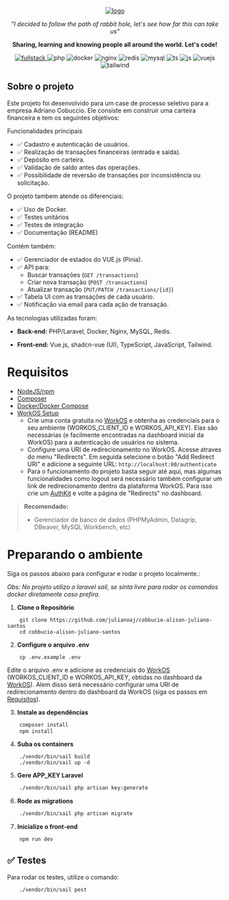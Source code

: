 <div align="center">
      <a href="https://alisonjuliano.com">
        <img src="https://imgur.com/13kinqs.jpg" alt="logo">
    </a>
  <p>
    <p style="font-style: italic;">"I decided to follow the path of rabbit hole, let's see how far this can take us" 
    </p>
    <p style="font-weight: bold;">Sharing, learning and knowing people all around the world. Let's code!</p>
    <a href="https://alisonjuliano.com"> 
    <img src="https://img.shields.io/static/v1?label=Fullstack&message=AJ&color=64ffda&style=for-the-badge&logo=dungeonsanddragons" alt="fullstack">
    </a>
    <img src="https://img.shields.io/badge/PHP-777BB4?style=for-the-badge&logo=php&logoColor=white" alt="php">
    <img src="https://img.shields.io/badge/Docker-2CA5E0?style=for-the-badge&logo=docker&logoColor=white" alt="docker">
    <img src="https://img.shields.io/badge/Nginx-009639?style=for-the-badge&logo=nginx&logoColor=white" alt="nginx">
    <img src="https://img.shields.io/badge/Redis-FF4438?style=for-the-badge&logo=redis&logoColor=white" alt="redis">
    <img src="https://img.shields.io/badge/MySQL-00000F?style=for-the-badge&logo=mysql&logoColor=white" alt="mysql">
    <img src="https://img.shields.io/badge/TypeScript-2F74C0?style=for-the-badge&logo=typescript&logoColor=white" alt="ts">
    <img src="https://img.shields.io/badge/Javascript-EFD81D?style=for-the-badge&logo=javascript&logoColor=white" alt="js">
    <img src="https://img.shields.io/badge/Vue-4FC08D?style=for-the-badge&logo=vue.js&logoColor=white" alt="vuejs">
    <img src="https://img.shields.io/badge/Tailwind-06B6D4?style=for-the-badge&logo=tailwindcss&logoColor=white" alt="tailwind">
  </p>
</div>

## Sobre o projeto

Este projeto foi desenvolvido para um case de processo seletivo para a empresa Adriano Cobuccio. Ele consiste em construir uma carteira financeira e tem os seguintes objetivos:

Funcionalidades principais

- ✅ Cadastro e autenticação de usuários.
- ✅ Realização de transações financeiras (entrada e saída).
- ✅ Depósito em carteira.
- ✅ Validação de saldo antes das operações.
- ✅ Possibilidade de reversão de transações por inconsistência ou solicitação.

O projeto tambem atende os diferenciais:

- ✅ Uso de Docker.
- ✅ Testes unitários
- ✅ Testes de integração
- ✅ Documentação (README)

Contém também:

- ✅ Gerenciador de estados do VUE.js (Pinia).
- ✅ API para:
  - Buscar transações (`GET /transactions`)
  - Criar nova transação (`POST /transactions`)
  - Atualizar transação (`PUT/PATCH /transactions/{id}`)
- ✅ Tabela UI com as transações de cada usuário.
- ✅ Notificação via email para cada ação de transação.

As tecnologias utilizadas foram:

- **Back-end:** PHP/Laravel, Docker, Nginx, MySQL, Redis.

- **Front-end:** Vue.js, shadcn-vue (UI), TypeScript, JavaScript, Tailwind.

# Requisitos

- [NodeJS/npm](https://nodejs.org/en/download)
- [Composer](https://yarnpkg.com/getting-started/install)
- [Docker/Docker Compose](https://www.docker.com/get-started)
- [WorkOS Setup](https://laravel.com/docs/12.x/starter-kits#workos)
  - Crie uma conta gratuita no [WorkOS](https://workos.com/) e obtenha as credenciais para o seu ambiente (WORKOS_CLIENT_ID e WORKOS_API_KEY). Elas são necessárias (e facilmente encontradas na dashboard inicial da WorkOS) para a autenticação de usuários no sistema.
  - Configure uma URI de redirecionamento no WorkOS. Acesse atraves do menu "Redirects". Em seguida selecione o botão "Add Redirect URI" e adicione a seguinte URL: `http://localhost:80/authenticate`
  - Para o funcionamento do projeto basta seguir até aqui, mas algumas funcionalidades como logout será necessário também configurar um link de redirecionamento dentro da plataforma WorkOS. Para isso crie um [AuthKit](https://workos.com/docs/authkit/client-only) e volte a página de "Redirects" no dashboard.

> **Recomendado:** 
>
> - Gerenciador de banco de dados (PHPMyAdmin, Datagrip, DBeaver, MySQL Workbench, etc)

# Preparando o ambiente

Siga os passos abaixo para configurar e rodar o projeto localmente.:

*Obs: No projeto utilizo o laravel sail, se sinta livre para rodar os comandos docker diretamente caso prefira.*

1. **Clone o Repositório**  
```bash'
    git clone https://github.com/julianoaj/cobbucio-alison-juliano-santos
    cd cobbucio-alison-juliano-santos
```

2. **Configure o arquivo .env**  
```bash'
    cp .env.example .env
```
Edite o arquivo .env e adicione as credenciais do [WorkOS](https://workos.com/) (WORKOS_CLIENT_ID e WORKOS_API_KEY, obtidas no dashboard da [WorkOS](https://workos.com/)). Alem disso será necessário configurar uma URI de redirecionamento dentro do dashboard da WorkOS (siga os passos em [Requisitos](#requisitos)).

3. **Instale as dependências**

```bash
    composer install
    npm install
```

4. **Suba os containers**
```bash'
    ./vendor/bin/sail build
    ./vendor/bin/sail up -d
```

5. **Gere APP_KEY Laravel**

```bash
    ./vendor/bin/sail php artisan key:generate
```

6. **Rode as migrations**

```bash
    ./vendor/bin/sail php artisan migrate
```

7. **Inicialize o front-end**

```bash
    npm run dev
```

## ✅ Testes
Para rodar os testes, utilize o comando:

```bash
    ./vendor/bin/sail pest
```
